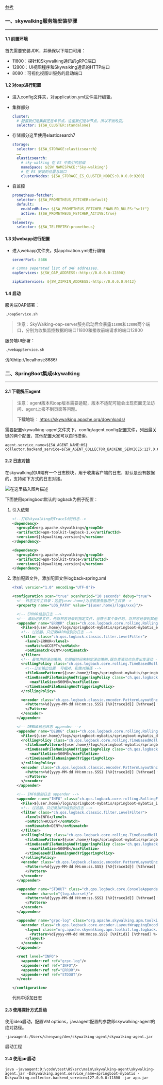 [参考](https://blog.csdn.net/miluan_ren/article/details/118187342)

### 一、skywalking服务端安装步骤

---

#### 1.1 前置环境

首先需要安装JDK，并确保以下端口可用：

- 11800：探针和Skywalking通讯的gRPC端口
- 12800：UI视图程序和Skywalking通讯的HTTP端口
- 8080：可视化视图UI服务的启动端口

#### 1.2 对oap进行配置

- 进入config文件夹，对application.yml文件进行编辑。

- 集群部分

  ```yaml
  cluster:
    # 配置我们是集群还是单节点。这里我们是单节点，所以不做改变。
    selector: ${SW_CLUSTER:standalone}

- 存储部分这里使用elasticsearch7

  ```yaml
  storage:
    selector: ${SW_STORAGE:elasticsearch}
    ……
    elasticsearch:
      # sky-walking 在 ES 中索引的前缀
      nameSpace: ${SW_NAMESPACE:"Sky-walking"}
      # 在 ES 安装的位置与端口
      clusterNodes: ${SW_STORAGE_ES_CLUSTER_NODES:0.0.0.0:9200}
  ```

- 自监控

  ```yaml
  prometheus-fetcher:
    selector: ${SW_PROMETHEUS_FETCHER:default}
    default:
      enabledRules: ${SW_PROMETHEUS_FETCHER_ENABLED_RULES:"self"}
      active: ${SW_PROMETHEUS_FETCHER_ACTIVE:true}
    ……
  telemetry:
    selector: ${SW_TELEMETRY:prometheus}

#### 1.3 对webapp进行配置

- 进入webapp文件夹，对application.yml进行编辑

  ```yaml
  serverPort: 8686
  
  # Comma seperated list of OAP addresses.
  oapServices: ${SW_OAP_ADDRESS:-http://0.0.0.0:12800}
  
  zipkinServices: ${SW_ZIPKIN_ADDRESS:-http://0.0.0.0:9412}
  ```

#### 1.4 启动

服务端OAP部署：

```bash
./oapService.sh
```

>注意：SkyWalking-oap-server服务启动后会暴露`11800`和`12800`两个端口，分别为收集监控数据的端口11800和接收前端请求的端口12800

服务端UI部署：

```bash
./webappService.sh
```

访问http://localhost:8686/



### 二、SpringBoot集成skywalking

---

#### 2.1 下载解压agent

>注意：agent版本和oap版本需要适配，版本不适配可能会出现页面无法访问、agent上报不到页面等问题。
>
>**下载地址**： https://skywalking.apache.org/downloads/

需要配置skywalking-agent文件夹下，config/agent.config配置文件，列出最关键的两个配置，其他配置大家可以自行摸索。

```properties
agent.service_name=${SW_AGENT_NAME:HS}
collector.backend_service=${SW_AGENT_COLLECTOR_BACKEND_SERVICES:127.0.0.0:11800}
```

#### 2.2 日志对接

在skywalking的UI端有一个日志模块，用于收集客户端的日志，默认是没有数据的，支持如下方式的日志对接。

![在这里插入图片描述](img/e31171a64e9e4cc0b215c98ccbac34a5.png)

下面使用springboot默认的logback为例子配置：

1. 引入依赖

   ```xml
   <!--打印skywalking的TraceId到日志-->
   <dependency>
     <groupId>org.apache.skywalking</groupId>
     <artifactId>apm-toolkit-logback-1.x</artifactId>
     <version>${skywalking.version}</version>
   </dependency>
   
   <dependency>
     <groupId>org.apache.skywalking</groupId>
     <artifactId>apm-toolkit-trace</artifactId>
     <version>${skywalking.version}</version>
   </dependency>
   ```

2. 添加配置文件，添加配置文件logback-spring.xml

   ```xml
   <?xml version="1.0" encoding="UTF-8"?>
   
   <configuration scan="true" scanPeriod="10 seconds" debug="true">
     <!--日志文件主目录：这里{user.home}为当前服务器用户主目录-->
     <property name="LOG_PATH" value="${user.home}/logs/xxx}"/>
   
     <!-- ERROR级别日志 -->
     <!-- 滚动记录文件，先将日志记录到指定文件，当符合某个条件时，将日志记录到其他文件 RollingFileAppender-->
     <appender name="ERROR" class="ch.qos.logback.core.rolling.RollingFileAppender">
       <File>${user.home}/logs/springboot-mybatis/springboot-mybatis_error.log</File>
       <!-- 过滤器，只记录WARN级别的日志 -->
       <filter class="ch.qos.logback.classic.filter.LevelFilter">
         <level>ERROR</level>
         <onMatch>ACCEPT</onMatch>
         <onMismatch>DENY</onMismatch>
       </filter>
       <!-- 最常用的滚动策略，它根据时间来制定滚动策略.既负责滚动也负责出发滚动 -->
       <rollingPolicy class="ch.qos.logback.core.rolling.TimeBasedRollingPolicy">
         <!--日志输出位置  可相对、和绝对路径 -->
         <fileNamePattern>${user.home}/logs/springboot-mybatis/springboot-mybatis-error-%d{yyyyMMdd}.log.%i</fileNamePattern>
         <timeBasedFileNamingAndTriggeringPolicy class="ch.qos.logback.core.rolling.SizeAndTimeBasedFNATP">
           <maxFileSize>500MB</maxFileSize>
         </timeBasedFileNamingAndTriggeringPolicy>
       </rollingPolicy>
   
       <encoder class="ch.qos.logback.classic.encoder.PatternLayoutEncoder">
         <Pattern>%d{yyyy-MM-dd HH:mm:ss.SSS} [%X{traceId}] [%thread] %-5level %logger{36} -%msg%n
         </Pattern>
       </encoder>
     </appender>
   
     <!-- DEBUG级别日志 appender -->
     <appender name="DEBUG" class="ch.qos.logback.core.rolling.RollingFileAppender">
       <File>${user.home}/logs/springboot-mybatis/springboot-mybatis_debug.log</File>
       <rollingPolicy class="ch.qos.logback.core.rolling.TimeBasedRollingPolicy">
         <fileNamePattern>${user.home}/logs/springboot-mybatis/springboot-mybatis-debug-%d{yyyyMMdd}.log.%i</fileNamePattern>
         <timeBasedFileNamingAndTriggeringPolicy class="ch.qos.logback.core.rolling.SizeAndTimeBasedFNATP">
           <maxFileSize>500MB</maxFileSize>
         </timeBasedFileNamingAndTriggeringPolicy>
       </rollingPolicy>
       <encoder class="ch.qos.logback.classic.encoder.PatternLayoutEncoder">
         <Pattern>%d{yyyy-MM-dd HH:mm:ss.SSS} [%X{traceId}] [%thread] %-5level %logger{36} -%msg%n
         </Pattern>
       </encoder>
     </appender>
   
     <!-- INFO级别日志 appender -->
     <appender name="INFO" class="ch.qos.logback.core.rolling.RollingFileAppender">
       <File>${user.home}/logs/springboot-mybatis/springboot-mybatis_info.log</File>
       <!-- 过滤器，只记录INFO级别的日志 -->
       <filter class="ch.qos.logback.classic.filter.LevelFilter">
         <level>INFO</level>
         <onMatch>ACCEPT</onMatch>
         <onMismatch>DENY</onMismatch>
       </filter>
       <rollingPolicy class="ch.qos.logback.core.rolling.TimeBasedRollingPolicy">
         <fileNamePattern>${user.home}/logs/springboot-mybatis/springboot-mybatis-info-%d{yyyyMMdd}.log.%i</fileNamePattern>
         <timeBasedFileNamingAndTriggeringPolicy class="ch.qos.logback.core.rolling.SizeAndTimeBasedFNATP">
           <maxFileSize>500MB</maxFileSize>
         </timeBasedFileNamingAndTriggeringPolicy>
       </rollingPolicy>
       <encoder class="ch.qos.logback.classic.encoder.PatternLayoutEncoder">
         <Pattern>%d{yyyy-MM-dd HH:mm:ss.SSS} [%X{traceId}] [%thread] %-5level %logger{36} -%msg%n
         </Pattern>
       </encoder>
     </appender>
   
     <appender name="STDOUT" class="ch.qos.logback.core.ConsoleAppender">
       <encoder charset="{log.charset}">
         <Pattern>%d{yyyy-MM-dd HH:mm:ss.SSS} [%X{traceId}] [%thread] %-5level %logger{36} -%msg%n
         </Pattern>
       </encoder>
     </appender>
   
     <appender name="grpc-log" class="org.apache.skywalking.apm.toolkit.log.logback.v1.x.log.GRPCLogClientAppender">
       <encoder class="ch.qos.logback.core.encoder.LayoutWrappingEncoder">
         <layout class="org.apache.skywalking.apm.toolkit.log.logback.v1.x.mdc.TraceIdMDCPatternLogbackLayout">
           <Pattern>%d{yyyy-MM-dd HH:mm:ss.SSS} [%X{tid}] [%thread] %-5level %logger{36} -%msg%n</Pattern>
         </layout>
       </encoder>
     </appender>
   
     <root level="INFO">
       <appender-ref ref="grpc-log"/>
       <appender-ref ref="INFO"/>
       <appender-ref ref="ERROR"/>
       <appender-ref ref="STDOUT"/>
     </root>
   
   </configuration>
   ```

   代码中添加日志

#### 2.3 使用探针方式启动

使用idea启动，配置VM options，javaagent配置的参数即skywalking-agent的绝对路径。

```
-javaagent:/Users/chenyang/dev/skywalking-agent/skywalking-agent.jar
```

启动工程

#### 2.4 使用jar启动

```
java -javaagent:D:\code\test\HS\src\main\skywalking-agent\skywalking-agent.jar -Dskywalking.agent.service_name=springboot-mybatis -Dskywalking.collector.backend_service=127.0.0.0:11800 -jar app.jar
```

